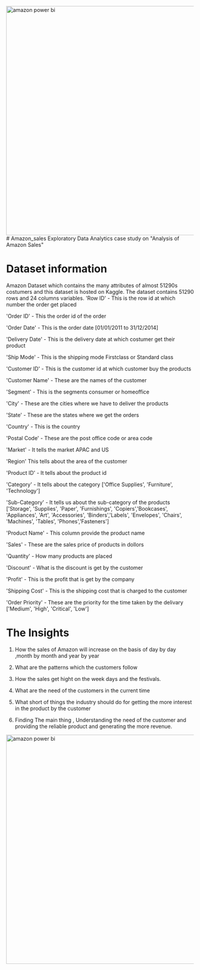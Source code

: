 <img width="614" alt="amazon power bi" src="https://github.com/pratheeshsailor/amazon_sales/assets/116364415/bbc4db21-e2f8-4279-80bf-fae1e0672d0a"># Amazon_sales
Exploratory Data Analytics  case study on "Analysis of Amazon Sales"
# Dataset information
Amazon Dataset which contains the many attributes of almost 51290s costumers and this dataset is hosted on Kaggle. The dataset contains 51290 rows and 24 columns variables. 
'Row ID' - This is the row id at which number the order get placed

'Order ID' - This the order id of the order

'Order Date' - This is the order date [01/01/2011 to 31/12/2014]

'Delivery Date' - This is the delivery date at which costumer get their product

'Ship Mode' - This is the shipping mode Firstclass or Standard class

'Customer ID' - This is the customer id at which customer buy the products

'Customer Name' - These are the names of the customer

'Segment' - This is the segments consumer or homeoffice

'City' - These are the cities where we have to deliver the products

'State' - These are the states where we get the orders

'Country' - This is the country

'Postal Code' - These are the post office code or area code

'Market' - It tells the market APAC and US

'Region' This tells about the area of the customer

'Product ID' - It tells about the product id

'Category' - It tells about the category ['Office Supplies', 'Furniture', 'Technology']

'Sub-Category' - It tells us about the sub-category of the products ['Storage', 'Supplies', 'Paper', 'Furnishings', 'Copiers','Bookcases', 'Appliances', 'Art', 'Accessories', 'Binders','Labels', 'Envelopes', 'Chairs', 'Machines', 'Tables', 'Phones','Fasteners']

'Product Name' - This column provide the product name

'Sales' - These are the sales price of products in dollors

'Quantity' - How many products are placed


'Discount' - What is the discount is get by the customer

'Profit' - This is the profit that is get by the company

'Shipping Cost' - This is the shipping cost that is charged to the customer

'Order Priority' - These are the priority for the time taken by the delivary ['Medium', 'High', 'Critical', 'Low']


# The Insights
1) How the sales of Amazon will increase on the basis of day by day ,month by month and year by year

2) What are the patterns which the customers follow

3) How the sales get hight on the week days and the festivals.

4) What are the need of the customers in the current time

5) What short of things the industry should do for getting the more interest in the product by the customer

6) Finding The main thing , Understanding the need of the customer and providing the reliable product and generating the more revenue.

<img width="614" alt="amazon power bi" src="https://github.com/pratheeshsailor/amazon_sales/assets/116364415/99639b9c-2d97-4434-9745-c16204428006">
